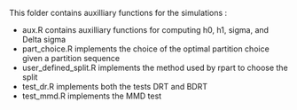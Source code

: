This folder contains auxilliary functions for the simulations :

- aux.R contains auxilliary functions for computing h0, h1, sigma, and Delta sigma
- part_choice.R implements the choice of the optimal partition choice given a partition sequence
- user_defined_split.R implements the method used by rpart to choose the split
- test_dr.R implements both the tests DRT and BDRT
- test_mmd.R implements the MMD test 

